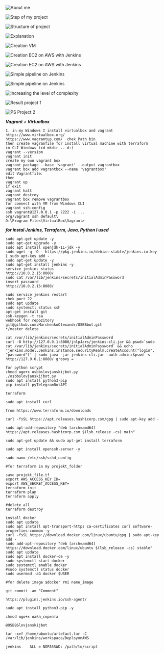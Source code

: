 

![About me](https://github.com/MarchenkoOlexandr/DevOps_online_Vinnitsja_2021Q4/blob/0e8290e09a77830c41801558567da4d2f39520df/m1/task13.1/Screenshot_1.png)

![Step of my project](https://github.com/MarchenkoOlexandr/DevOps_online_Vinnitsja_2021Q4/blob/0e8290e09a77830c41801558567da4d2f39520df/m1/task13.1/Screenshot_2.png)

![Structure of project](https://github.com/MarchenkoOlexandr/DevOps_online_Vinnitsja_2021Q4/blob/0e8290e09a77830c41801558567da4d2f39520df/m1/task13.1/Screenshot_3.png)

![Explanation](https://github.com/MarchenkoOlexandr/DevOps_online_Vinnitsja_2021Q4/blob/0e8290e09a77830c41801558567da4d2f39520df/m1/task13.1/Screenshot_4.png)

![Creation VM](https://github.com/MarchenkoOlexandr/DevOps_online_Vinnitsja_2021Q4/blob/0e8290e09a77830c41801558567da4d2f39520df/m1/task13.1/Screenshot_5.png)

![Creation EC2 on AWS with Jenkins](https://github.com/MarchenkoOlexandr/DevOps_online_Vinnitsja_2021Q4/blob/0e8290e09a77830c41801558567da4d2f39520df/m1/task13.1/Screenshot_6.png)

![Creation EC2 on AWS with Jenkins](https://github.com/MarchenkoOlexandr/DevOps_online_Vinnitsja_2021Q4/blob/0e8290e09a77830c41801558567da4d2f39520df/m1/task13.1/Screenshot_7.png)

![Simple pipeline on Jenkins](https://github.com/MarchenkoOlexandr/DevOps_online_Vinnitsja_2021Q4/blob/0e8290e09a77830c41801558567da4d2f39520df/m1/task13.1/Screenshot_8.png)

![Simple pipeline on Jenkins](https://github.com/MarchenkoOlexandr/DevOps_online_Vinnitsja_2021Q4/blob/0e8290e09a77830c41801558567da4d2f39520df/m1/task13.1/Screenshot_9.png)

![Increasing the level of complexity](https://github.com/MarchenkoOlexandr/DevOps_online_Vinnitsja_2021Q4/blob/0e8290e09a77830c41801558567da4d2f39520df/m1/task13.1/Screenshot_10.png)

![Result project 1](https://github.com/MarchenkoOlexandr/DevOps_online_Vinnitsja_2021Q4/blob/0e8290e09a77830c41801558567da4d2f39520df/m1/task13.1/Screenshot_11.png)

![PS Project 2](https://github.com/MarchenkoOlexandr/DevOps_online_Vinnitsja_2021Q4/blob/0e8290e09a77830c41801558567da4d2f39520df/m1/task13.1/Screenshot_12.png)


***Vagrant + Virtualbox***

```
1. in my Windows I install virtualbox and vagrant
https://www.virtualbox.org/
https://www.vagrantup.com/  chek Path bin
then create vagranfile for install virtual machine with terraform
in CLI Windows (cd mkdir .. d:)
vagrant --version
vagrant init
create my own vagrant box
vagrant package --base 'vagrant' --output vagrantbox
vagrant box add vagrantbox --name 'vagrantbox'
edit Vagrantfile:
then
vagrant up
if exit
vagrant halt
vagrant destroy
vagrant box remove vagrantbox
for connect with VM from Windows CLI
vagrant ssh-config
ssh vagrant@127.0.0.1 -p 2222 -i ...
org/vagrant ssh default\
D:\Program Files\VirtualBox\Vagrant>
```

***for instal Jenkins, Terraform, Java, Python  I used***
```
sudo apt-get update -y
sudo apt-get upgrade -y
sudo apt install openjdk-11-jdk -y
sudo wget -q -O - https://pkg.jenkins.io/debian-stable/jenkins.io.key | sudo apt-key add -
sudo apt-get update -y
sudo apt-get install jenkins -y
service jenkins status
http://10.0.2.15:8080/
sudo cat /var/lib/jenkins/secrets/initialAdminPassword
insert password
http://10.0.2.15:8080/

sudo service jenkins restart
chek port 22
sudo apt update
sudo systemctl status ssh
apt-get install git
ssh-keygen -t rsa
webhook for repozitory
git@github.com:MarchenkoOlexandr/OSBBbot.git
*/master delete

cat /var/lib/jenkins/secrets/initialAdminPassword
curl -O http://127.0.0.1:8080/jnlpJars/jenkins-cli.jar && pswd=`sudo cat /var/lib/jenkins/secrets/initialAdminPassword` && echo 'jenkins.model.Jenkins.instance.securityRealm.createAccount("login", "password")' | sudo java -jar jenkins-cli.jar -auth admin:$pswd -s http://127.0.0.1:8080/ groovy =

for python scrypt
chmod ugo+x osbbslovjanskijbot.py
./osbbslovjanskijbot.py
sudo apt install python3-pip
pip install pyTelegramBotAPI

```

```
terraform

sudo apt install curl

from https://www.terraform.io/downloads

curl -fsSL https://apt.releases.hashicorp.com/gpg | sudo apt-key add -

sudo apt-add-repository "deb [arch=amd64] https://apt.releases.hashicorp.com $(lsb_release -cs) main"

sudo apt-get update && sudo apt-get install terraform

sudo apt install openssh-server -y

sudo nano /etc/ssh/sshd_config

#for terraform in my projekt_folder

save projekt_file.tf
export AWS_ACCESS_KEY_ID=	
export AWS_SECRET_ACCESS_KEY=
terraform init
terraform plan
terraform apply

#delete all
terraform destroy

install docker
sudo apt update
sudo apt install apt-transport-https ca-certificates curl software-properties-common -y
curl -fsSL https://download.docker.com/linux/ubuntu/gpg | sudo apt-key add -
sudo add-apt-repository "deb [arch=amd64] https://download.docker.com/linux/ubuntu $(lsb_release -cs) stable"
sudo apt update
sudo apt install docker-ce -y
sudo systemctl start docker
sudo systemctl enable docker
#sudo systemctl status docker
sudo usermod -aG docker $USER

#for delete image $docker rmi name_image

git commit -am "Comment"

https://plugins.jenkins.io/ssh-agent/

sudo apt install python3-pip -y

chmod ugo+x файл_скрипта

@OSBBSlovjanskijbot

tar -xvf /home/ubuntu/artefact.tar -C /var/lib/jenkins/workspace/DeployonAWS

jenkins    ALL = NOPASSWD: /path/to/script
```


